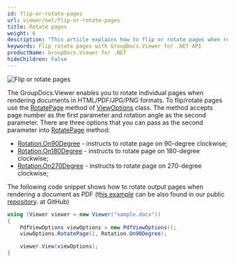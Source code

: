 ```yaml
---
id: flip-or-rotate-pages
url: viewer/net/flip-or-rotate-pages
title: Rotate pages
weight: 6
description: "This article explains how to flip or rotate pages when rendering documents with GroupDocs.Viewer within your .NET applications."
keywords: Flip rotate pages with GroupDocs.Viewer for .NET API
productName: GroupDocs.Viewer for .NET
hideChildren: False
---
```

![Flip or rotate pages](viewer/net/images/flip-or-rotate-pages.png)

The GroupDocs.Viewer enables you to rotate individual pages when rendering documents in HTML/PDF/JPG/PNG formats. To flip/rotate pages use the [RotatePage](https://apireference.groupdocs.com/net/viewer/groupdocs.viewer.options/viewoptions/methods/rotatepage) method of [ViewOptions](https://apireference.groupdocs.com/net/viewer/groupdocs.viewer.options/viewoptions) class.  The method accepts page number as the first parameter and rotation angle as the second parameter. There are three options that you can pass as the second parameter into [RotatePage](https://apireference.groupdocs.com/net/viewer/groupdocs.viewer.options/viewoptions/methods/rotatepage) method:

* [Rotation.On90Degree](https://apireference.groupdocs.com/net/viewer/groupdocs.viewer.options/rotation) - instructs to rotate page on 90-degree clockwise;
* [Rotation.On180Degree](https://apireference.groupdocs.com/net/viewer/groupdocs.viewer.options/rotation) - instructs to rotate page on 180-degree clockwise;
* [Rotation.On270Degree](https://apireference.groupdocs.com/net/viewer/groupdocs.viewer.options/rotation) - instructs to rotate page on 270-degree clockwise;

The following code snippet shows how to rotate output pages when rendering a document as PDF (t[his example](https://github.com/groupdocs-viewer/GroupDocs.Viewer-for-.NET/blob/master/Examples/GroupDocs.Viewer.Examples.CSharp/AdvancedUsage/Rendering/CommonRenderingOptions/FlipRotatePages.cs) can be also found in our public [repository](https://github.com/groupdocs-viewer/GroupDocs.Viewer-for-.NET). at GitHub)

```csharp
using (Viewer viewer = new Viewer("sample.docx"))
{
    PdfViewOptions viewOptions = new PdfViewOptions();
    viewOptions.RotatePage(1, Rotation.On90Degree);

    viewer.View(viewOptions);
}
```
